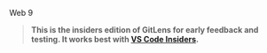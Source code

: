 Web 9
> **This is the insiders edition of GitLens for early feedback and testing. It works best with [VS Code Insiders](https://code.visualstudio.com/insiders).**

